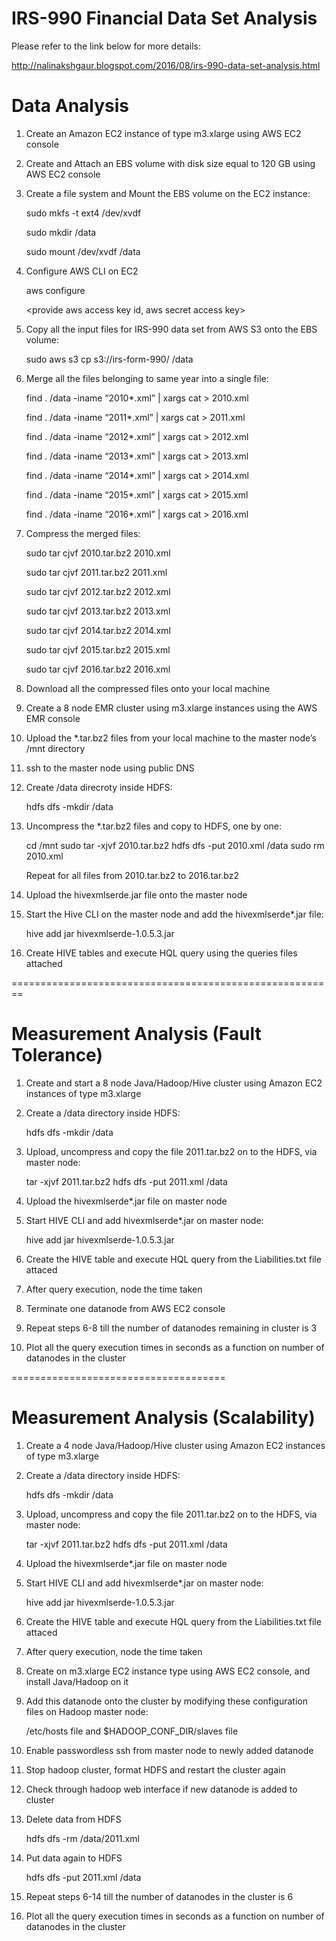 # IRS-990 Financial Data Set Analysis

Please refer to the link below for more details:

http://nalinakshgaur.blogspot.com/2016/08/irs-990-data-set-analysis.html

Data Analysis
=======================================================================
1. Create an Amazon EC2 instance of type m3.xlarge using AWS EC2 console

2. Create and Attach an EBS volume with disk size equal to 120 GB using AWS EC2 console

3. Create a file system and Mount the EBS volume on the EC2 instance:

    sudo mkfs -t ext4 /dev/xvdf

    sudo mkdir /data

    sudo mount /dev/xvdf /data

4. Configure AWS CLI on EC2

   aws configure

   <provide aws access key id, aws secret access key>

5. Copy all the input files for IRS-990 data set from AWS S3 onto the EBS volume:

    sudo aws s3 cp s3://irs-form-990/ /data

6. Merge all the files belonging to same year into a single file:

   find . /data -iname “2010*.xml” | xargs cat > 2010.xml
   
   find . /data -iname “2011*.xml” | xargs cat > 2011.xml
   
   find . /data -iname “2012*.xml” | xargs cat > 2012.xml
   
   find . /data -iname “2013*.xml” | xargs cat > 2013.xml
   
   find . /data -iname “2014*.xml” | xargs cat > 2014.xml
   
   find . /data -iname “2015*.xml” | xargs cat > 2015.xml
   
   find . /data -iname “2016*.xml” | xargs cat > 2016.xml


7. Compress the merged files:

   sudo tar cjvf 2010.tar.bz2 2010.xml
   
   sudo tar cjvf 2011.tar.bz2 2011.xml
   
   sudo tar cjvf 2012.tar.bz2 2012.xml
   
   sudo tar cjvf 2013.tar.bz2 2013.xml
   
   sudo tar cjvf 2014.tar.bz2 2014.xml
   
   sudo tar cjvf 2015.tar.bz2 2015.xml
   
   sudo tar cjvf 2016.tar.bz2 2016.xml

8. Download all the compressed files onto your local machine

9. Create a 8 node EMR cluster using m3.xlarge instances using the AWS EMR console

10. Upload the *.tar.bz2 files from your local machine to the master node’s /mnt directory

11. ssh to the master node using public DNS 

12. Create  /data direcroty inside HDFS:

    hdfs dfs -mkdir /data

13. Uncompress the *.tar.bz2 files and copy to HDFS, one by one:

     cd /mnt
     sudo tar -xjvf 2010.tar.bz2 
     hdfs dfs -put 2010.xml /data
      sudo rm 2010.xml

      Repeat for all files from 2010.tar.bz2 to 2016.tar.bz2

14. Upload the hivexmlserde.jar file onto the master node

15. Start the Hive CLI on the master node and add the hivexmlserde*.jar file:

      hive
      add jar hivexmlserde-1.0.5.3.jar

16. Create HIVE tables and execute HQL query using the queries files attached 

========================================================

Measurement Analysis (Fault Tolerance)
========================================================

1. Create and start a 8 node Java/Hadoop/Hive cluster using Amazon EC2 instances of type m3.xlarge

2. Create a /data directory inside HDFS:

    hdfs dfs -mkdir /data

3. Upload, uncompress and copy the file 2011.tar.bz2 on to the HDFS, via master node:
    
    tar -xjvf 2011.tar.bz2
    hdfs dfs -put 2011.xml /data
    
4. Upload the hivexmlserde*.jar file on master node

5. Start HIVE CLI and add hivexmlserde*.jar on master node:

    hive
    add jar hivexmlserde-1.0.5.3.jar

6. Create the HIVE table and execute HQL query from the Liabilities.txt file attaced

7. After query execution, node the time taken

8. Terminate one datanode from AWS EC2 console

9. Repeat steps 6-8 till the number of datanodes remaining in cluster is 3

10. Plot all the query execution times in seconds as a function on number of datanodes in the cluster

===================================== 
    
Measurement Analysis (Scalability)
=====================================

1. Create a 4 node Java/Hadoop/Hive cluster using Amazon EC2 instances of type m3.xlarge

2. Create a /data directory inside HDFS:

    hdfs dfs -mkdir /data

3. Upload, uncompress and copy the file 2011.tar.bz2 on to the HDFS, via master node:
    
    tar -xjvf 2011.tar.bz2
    hdfs dfs -put 2011.xml /data
    
4. Upload the hivexmlserde*.jar file on master node

5. Start HIVE CLI and add hivexmlserde*.jar on master node:

    hive
    add jar hivexmlserde-1.0.5.3.jar

6. Create the HIVE table and execute HQL query from the Liabilities.txt file attaced

7. After query execution, node the time taken

8. Create on m3.xlarge EC2 instance type using AWS EC2 console, and install Java/Hadoop on it

9. Add this datanode onto the cluster by modifying these configuration files on Hadoop master node:

    /etc/hosts file and 
    $HADOOP_CONF_DIR/slaves file

10. Enable passwordless ssh from master node to newly added datanode

11. Stop hadoop cluster, format HDFS and restart the cluster again

12. Check through hadoop web interface if new datanode is added to cluster

13. Delete data from HDFS

      hdfs dfs -rm /data/2011.xml

14. Put data again to HDFS

       hdfs dfs -put 2011.xml /data

15. Repeat steps 6-14 till the number of datanodes in the cluster is 6

16. Plot all the query execution times in seconds as a function on number of datanodes in the cluster



   
